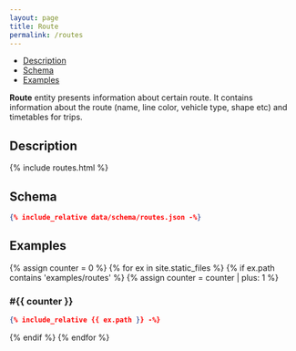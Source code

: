 ```yaml
---
layout: page
title: Route
permalink: /routes
---
```


- [Description](#description)
- [Schema](#schema)
- [Examples](#examples)

**Route** entity presents information about certain route. It contains information
about the route (name, line color, vehicle type, shape etc) and timetables for trips.

## Description
{% include routes.html %}

## Schema
```json
{% include_relative data/schema/routes.json -%}
```

## Examples
{% assign counter = 0 %}
{% for ex in site.static_files %}
  {% if ex.path contains 'examples/routes' %}
  {% assign counter = counter | plus: 1 %}
### #{{ counter }}
```json
{% include_relative {{ ex.path }} -%}
```
  {% endif %}
{% endfor %}
